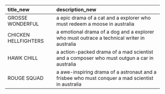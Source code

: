 | title_new            | description_new                                                                                  |
|:---------------------|:-------------------------------------------------------------------------------------------------|
| GROSSE WONDERFUL     | a epic drama of a cat and a explorer who must redeem a moose in australia                        |
| CHICKEN HELLFIGHTERS | a emotional drama of a dog and a explorer who must outrace a technical writer in australia       |
| HAWK CHILL           | a action-packed drama of a mad scientist and a composer who must outgun a car in australia       |
| ROUGE SQUAD          | a awe-inspiring drama of a astronaut and a frisbee who must conquer a mad scientist in australia |
